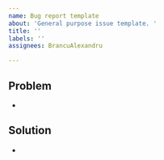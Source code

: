 ```yaml
---
name: Bug report template
about: 'General purpose issue template. '
title: ''
labels: ''
assignees: BrancuAlexandru

---
```


## Problem
- 

## Solution
-
